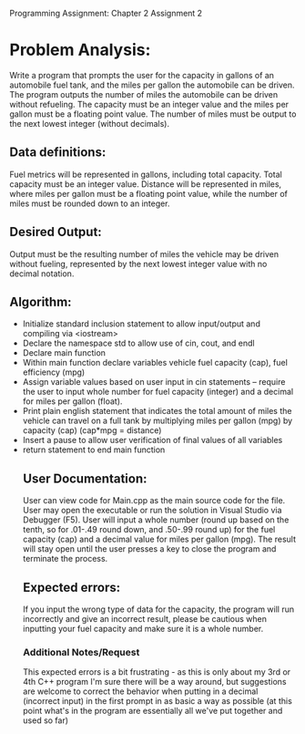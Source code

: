 Programming Assignment: Chapter 2 Assignment 2
<h1>Problem Analysis:</h1>
<p>Write a program that prompts the user for the capacity in gallons of an automobile fuel tank, and the miles per gallon the automobile can be driven. The program outputs the number of miles the automobile can be driven without refueling. The capacity must be an integer value and the miles per gallon must be a floating point value.  The number of miles must be output to the next lowest integer (without decimals).</p>

<h2>Data definitions:</h2>
Fuel metrics will be represented in gallons, including total capacity. Total capacity must be an integer value. Distance will be represented in miles, where miles per gallon must be a floating point value, while the number of miles must be rounded down to an integer. 
<h2>Desired Output:</h2>
Output must be the resulting number of miles the vehicle may be driven without fueling, represented by the next lowest integer value with no decimal notation. 

<h2>Algorithm:</h2>
<ul>
<li>Initialize standard inclusion statement to allow input/output and compiling via &lt;iostream&gt;</li>
<li>Declare the namespace std to allow use of cin, cout, and endl </li>
<li>Declare main function</li>
<li>Within main function declare variables vehicle fuel capacity (cap), fuel efficiency (mpg) </li>
<li>Assign variable values based on user input in cin statements – require the user to input whole number for fuel capacity (integer) and a decimal for miles per gallon (float).</li>
<li>Print plain english statement that indicates the total amount of miles the vehicle can travel on a full tank by multiplying miles per gallon (mpg) by capacity (cap) (cap*mpg = distance)</li>
<li>Insert a pause to allow user verification of final values of all variables</li>
<li>return statement to end main function</li>
<h2>User Documentation:</h2>
User can view code for Main.cpp as the main source code for the file. User may open the executable or run the solution in Visual Studio via Debugger (F5). User will input a whole number (round up based on the tenth, so for .01-.49 round down, and .50-.99 round up) for the fuel capacity (cap) and a decimal value for miles per gallon (mpg). The result will stay open until the user presses a key to close the program and terminate the process.
<h2>Expected errors:</h2> If you input the wrong type of data for the capacity, the program will run incorrectly and give an incorrect result, please be cautious when inputting your fuel capacity and make sure it is a whole number.

<h3>Additional Notes/Request</h3>
This expected errors is a bit frustrating - as this is only about my 3rd or 4th C++ program I'm sure there will be a way around, but suggestions are welcome to correct the behavior when putting in a decimal (incorrect input) in the first prompt in as basic a way as possible (at this point what's in the program are essentially all we've put together and used so far)
